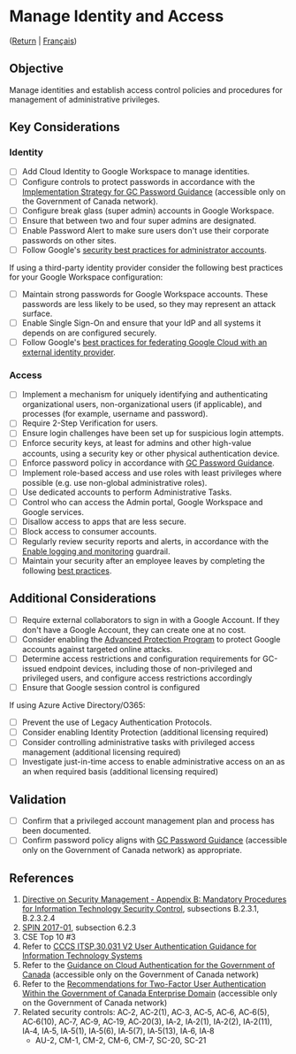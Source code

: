 # Manage Identity and Access
([Return](/README.md) | [Français](/FR/01_Gérer-l’identité-et-l’accès.md))

## Objective

Manage identities and establish access control policies and procedures for management of administrative privileges.

## Key Considerations

### Identity

* [ ] Add Cloud Identity to Google Workspace to manage identities.
* [ ] Configure controls to protect passwords in accordance with the [Implementation Strategy for GC Password Guidance](https://www.gcpedia.gc.ca/gcwiki/images/c/c0/Implementation_Strategy_for_GC_Password_Guidance.pdf) (accessible only on the Government of Canada network).
* [ ] Configure break glass (super admin) accounts in Google Workspace.
* [ ] Ensure that between two and four super admins are designated.
* [ ] Enable Password Alert to make sure users don't use their corporate passwords on other sites.
* [ ] Follow Google's [security best practices for administrator accounts](https://support.google.com/a/answer/9011373).

If using a third-party identity provider consider the following best practices for your Google Workspace configuration:

* [ ] Maintain strong passwords for Google Workspace accounts. These passwords are less likely to be used, so they may represent an attack surface.
* [ ] Enable Single Sign-On and ensure that your IdP and all systems it depends on are configured securely.
* [ ] Follow Google's [best practices for federating Google Cloud with an external identity provider](https://cloud.google.com/architecture/identity/best-practices-for-federating).

### Access

* [ ] Implement a mechanism for uniquely identifying and authenticating organizational users, non-organizational users (if applicable), and processes (for example, username and password).
* [ ] Require 2-Step Verification for users.
* [ ] Ensure login challenges have been set up for suspicious login attempts.
* [ ] Enforce security keys, at least for admins and other high-value accounts, using a security key or other physical authentication device.
* [ ] Enforce password policy in accordance with [GC Password Guidance](https://www.canada.ca/en/government/system/digital-government/password-guidance.html).
* [ ] Implement role-based access and use roles with least privileges where possible (e.g. use non-global administrative roles).
* [ ] Use dedicated accounts to perform Administrative Tasks.
* [ ] Control who can access the Admin portal, Google Workspace and Google services.
* [ ] Disallow access to apps that are less secure.
* [ ] Block access to consumer accounts.
* [ ] Regularly review security reports and alerts, in accordance with the [Enable logging and monitoring](04_Enable-Logging-and-Monitoring.md) guardrail.
* [ ] Maintain your security after an employee leaves by completing the following [best practices](https://support.google.com/a/answer/6329207?hl=en&ref_topic=7558661).

## Additional Considerations

* [ ] Require external collaborators to sign in with a Google Account. If they don't have a Google Account, they can create one at no cost. 
* [ ] Consider enabling the [Advanced Protection Program](https://support.google.com/a/answer/9378686?hl=en) to protect Google accounts against targeted online attacks.
* [ ] Determine access restrictions and configuration requirements for GC-issued endpoint devices, including those of non-privileged and privileged users, and configure access restrictions accordingly
* [ ] Ensure that Google session control is configured

If using Azure Active Directory/O365:
* [ ] Prevent the use of Legacy Authentication Protocols.
* [ ] Consider enabling Identity Protection (additional licensing required)
* [ ] Consider controlling administrative tasks with privileged access management (additional licensing required)
* [ ] Investigate just-in-time access to enable administrative access on an as an when required basis (additional licensing required)

## Validation

* [ ] Confirm that a privileged account management plan and process has been documented.
* [ ] Confirm password policy aligns with [GC Password Guidance](https://www.canada.ca/en/government/system/digital-government/password-guidance.html) (accessible only on the Government of Canada network) as appropriate.

## References

1. [Directive on Security Management - Appendix B: Mandatory Procedures for Information Technology Security Control](https://www.tbs-sct.gc.ca/pol/doc-eng.aspx?id=32611&section=procedure&p=B), subsections B.2.3.1, B.2.3.2.4
2. [SPIN 2017-01](https://www.canada.ca/en/treasury-board-secretariat/services/access-information-privacy/security-identity-management/direction-secure-use-commercial-cloud-services-spin.html), subsection 6.2.3
3. CSE Top 10 #3
4. Refer to [CCCS ITSP.30.031 V2 User Authentication Guidance for Information Technology Systems](https://cyber.gc.ca/en/guidance/user-authentication-guidance-information-technology-systems-itsp30031-v3)
5. Refer to the [Guidance on Cloud Authentication for the Government of Canada](https://intranet.canada.ca/wg-tg/cagc-angc-eng.asp) (accessible only on the Government of Canada network)
6. Refer to the [Recommendations for Two-Factor User Authentication Within the Government of Canada Enterprise Domain](https://intranet.canada.ca/wg-tg/rtua-rafu-eng.asp) (accessible only on the Government of Canada network)
7. Related security controls: AC‑2, AC‑2(1), AC‑3, AC‑5, AC‑6, AC‑6(5), AC‑6(10), AC‑7, AC‑9, AC‑19, AC‑20(3), IA‑2, IA‑2(1), IA‑2(2), IA‑2(11), IA‑4, IA‑5, IA‑5(1), IA‑5(6), IA‑5(7), IA‑5(13), IA‑6, IA‑8
   * AU-2, CM-1, CM-2, CM-6, CM-7, SC-20, SC-21
